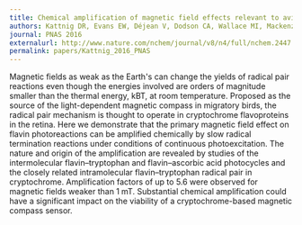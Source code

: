```yaml
---
title: Chemical amplification of magnetic field effects relevant to avian magnetoreception.
authors: Kattnig DR, Evans EW, Déjean V, Dodson CA, Wallace MI, Mackenzie SR, Timmel CR, Hore PJ.
journal: PNAS 2016 
externalurl: http://www.nature.com/nchem/journal/v8/n4/full/nchem.2447.html
permalink: papers/Kattnig_2016_PNAS
---
```

Magnetic fields as weak as the Earth's can change the yields of radical pair reactions even though the energies involved are orders of magnitude smaller than the thermal energy, kBT, at room temperature. Proposed as the source of the light-dependent magnetic compass in migratory birds, the radical pair mechanism is thought to operate in cryptochrome flavoproteins in the retina. Here we demonstrate that the primary magnetic field effect on flavin photoreactions can be amplified chemically by slow radical termination reactions under conditions of continuous photoexcitation. The nature and origin of the amplification are revealed by studies of the intermolecular flavin–tryptophan and flavin–ascorbic acid photocycles and the closely related intramolecular flavin–tryptophan radical pair in cryptochrome. Amplification factors of up to 5.6 were observed for magnetic fields weaker than 1 mT. Substantial chemical amplification could have a significant impact on the viability of a cryptochrome-based magnetic compass sensor.
